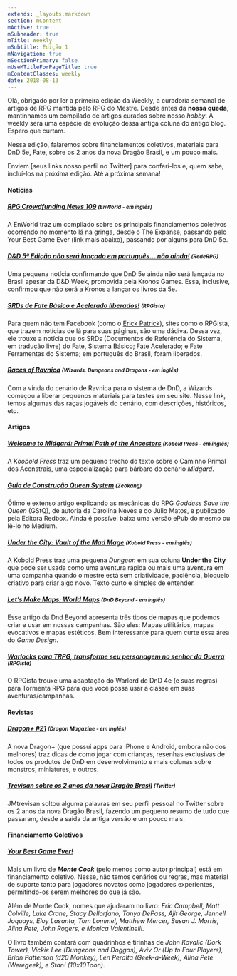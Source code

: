 ```yaml
---
extends: _layouts.markdown
section: mContent
mActive: true
mSubheader: true
mTitle: Weekly
mSubtitle: Edição 1
mNavigation: true
mSectionPrimary: false
mUseMTitleForPageTitle: true
mContentClasses: weekly
date: 2018-08-13
---
```


Olá, obrigado por ler a primeira edição da Weekly, a curadoria semanal de artigos de RPG mantida pelo RPG do Mestre. 
Desde antes da __nossa queda__, mantínhamos um compilado de artigos curados sobre nosso _hobby_. A weekly será uma 
espécie de evolução dessa antiga coluna do antigo blog. Espero que curtam.

Nessa edição, falaremos sobre financiamentos coletivos, materiais para DnD 5e, Fate, sobre os 2 anos da nova Dragão 
Brasil, e um pouco mais.

Enviem [seus links nosso perfil no Twitter] para conferí-los e, quem sabe, incluí-los na próxima edição. Até a 
próxima semana!

#### Notícias

##### [RPG Crowdfunding News 109] <small>(EnWorld - em inglês)</small>
A EnWorld traz um compilado sobre os principais financiamentos coletivos ocorrendo no momento lá na gringa, desde o 
The Expanse, passando pelo Your Best Game Ever (link mais abaixo), passando por alguns para DnD 5e.

##### [D&D 5ª Edição não será lançado em português… não ainda!] <small>(RedeRPG)</small>
Uma pequena notícia confirmando que DnD 5e ainda não será lançada no Brasil apesar da D&D Week, promovida pela Kronos
 Games. Essa, inclusive, confirmou que não será a Kronos a lançar os livros da 5e.
 
##### [SRDs de Fate Básico e Acelerado liberados!] <small>(RPGista)</small>
Para quem não tem Facebook (como o [Erick Patrick]), sites como o RPGista, que trazem notícias de lá para suas 
páginas, são uma dádiva. Dessa vez, ele trouxe a notícia que os SRDs (Documentos de Referência do Sistema, em 
tradução livre) do Fate, Sistema Básico; Fate Acelerado; e Fate Ferramentas do Sistema; em português do Brasil, foram
 liberados.
 
##### [Races of Ravnica] <small>(Wizards, Dungeons and Dragons - em inglês)</small>
Com a vinda do cenário de Ravnica para o sistema de DnD, a Wizards começou a liberar pequenos materiais para testes 
em seu site. Nesse link, temos algumas das raças jogáveis do cenário, com descrições, históricos, etc.

#### Artigos

##### [Welcome to Midgard: Primal Path of the Ancestors] <small>(Kobold Press - em inglês)</small>
A *Koobold Press* traz um pequeno trecho do texto sobre o Caminho Primal dos Acenstrais, uma especialização para 
bárbaro do cenário *Midgard*.

##### [Guia de Construção Queen System] <small>(Zeokang)</small>
Ótimo e extenso artigo explicando as mecânicas do RPG *Goddess Save the Queen* (GStQ), de autoria da Carolina Neves e
 do Júlio Matos, e publicado pela Editora Redbox. Ainda é possível baixa uma versão ePub do mesmo ou lê-lo no Medium.
 
##### [Under the City: Vault of the Mad Mage] <small>(Kobold Press - em inglês)</small>
A Kobold Press traz uma pequena *Dungeon* em sua coluna __Under the City__ que pode ser usada como uma aventura 
rápida ou mais uma aventura em uma campanha quando o mestre está sem criatividade, paciência, bloqueio criativo para 
criar algo novo. Texto curto e simples de entender.

##### [Let’s Make Maps: World Maps] <small>(DnD Beyond - em inglês)</small>
Esse artigo da Dnd Beyond apresenta três tipos de mapas que podemos criar e usar em nossas campanhas. São eles: Mapas
 utilitários, mapas evocativos e mapas estéticos. Bem interessante para quem curte essa área do _Game Design_.

##### [Warlocks para TRPG, transforme seu personagem no senhor da Guerra] <small>(RPGista)</small>
O RPGista trouxe uma adaptação do Warlord de DnD 4e (e suas regras) para Tormenta RPG para que você possa usar a 
classe em suas aventuras/campanhas.

#### Revistas

##### [Dragon+ #21] <small>(Dragon Magazine - em inglês)</small>
A nova Dragon+ (que possui apps para iPhone e Android, embora não dos melhores) traz dicas de como jogar com 
crianças, resenhas exclusivas de todos os produtos de DnD em desenvolvimento e mais colunas sobre monstros, 
miniatures, e outros.

##### [Trevisan sobre os 2 anos da nova Dragão Brasil] <small>(Twitter)</small>
JMtrevisan soltou alguma palavras em seu perfil pessoal no Twitter sobre os 2 anos da nova Dragão Brasil, fazendo um 
pequeno resumo de tudo que passaram, desde a saída da antiga versão e um pouco mais.

#### Financiamento Coletivos

##### [Your Best Game Ever!]
Mais um livro de __*Monte Cook*__ (pelo menos como autor principal) está em financiamento coletivo. Nesse, não temos 
cenários ou regras, mas material de suporte tanto para jogadores novatos como jogadores experientes, permitindo-os 
serem melhores do que já são.

Além de Monte Cook, nomes que ajudaram no livro: _Eric Campbell, Matt Colville, Luke 
Crane, Stacy Dellorfano, Tanya DePass, Ajit George, Jennell Jaquays, Eloy Lasanta, Tom Lommel, Matthew Mercer, Susan J. 
Morris, Alina Pete, John Rogers, e Monica Valentinelli_.

O livro também contará com quadrinhos e tirinhas de _John Kovalic (Dork Tower), Vickie Lee (Dungeons and Doggos), Aviv 
Or (Up to Four Players), Brian Patterson (d20 Monkey), Len Peralta (Geek-a-Week), Alina Pete (Weregeek), e Stan! 
(10x10Toon)_.

[RPG Crowdfunding News 109]: http://www.enworld.org/forum/content.php?5525-RPG-Crowdfunding-News-109-The-Expanse-Fantasy-Trip-Your-Best-Game-Ever!-The-City-That-Dripped-Blood-5th-Edition-Players-Guide-to-Aihrde-Legacy-of-Darkness-Oddity-High-Cthulhu-Mythos-Cultist-Badges
[Dragon+ #21]: http://www.dragonmag.com/5.0/#!/article/116521/103647508?loadFresh=true&title=21_01_Issue%2021%20Cover
[Trevisan sobre os 2 anos da nova Dragão Brasil]: https://twitter.com/JMTrevisan/status/1030479839122403329
[Welcome to Midgard: Primal Path of the Ancestors]: https://koboldpress.com/welcome-to-midgard-primal-path-of-the-ancestors/
[Your Best Game Ever!]: https://www.kickstarter.com/projects/montecookgames/your-best-game-ever
[D&D 5ª Edição não será lançado em português… não ainda!]: https://www.rederpg.com.br/2018/08/14/dd-5a-edicao-nao-sera-lancado-em-portugues-nao-ainda/
[Under the City: Vault of the Mad Mage]: https://koboldpress.com/under-the-city-vault-of-the-mad-mage/
[Let’s Make Maps: World Maps]: https://www.dndbeyond.com/posts/297-lets-make-maps-world-maps
[Warlocks para TRPG, transforme seu personagem no senhor da Guerra]: http://rpgista.com.br/2018/08/18/warlord-para-trpg/
[Erick Patrick]: https://twitter.com/erickpatrick
[Races of Ravnica]: http://dnd.wizards.com/articles/unearthed-arcana/races-ravnica
[SRDs de Fate Básico e Acelerado liberados!]: http://rpgista.com.br/2018/08/15/srds-de-fate-rpg-basico-e-acelerado/
[Guia de Construção Queen System]: https://zeokang.wordpress.com/2018/08/15/guia-de-construcao-queen-system/